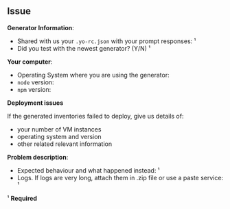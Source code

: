## Issue

**Generator Information**:

- Shared with us your `.yo-rc.json` with your prompt responses: ¹
- Did you test with the newest generator? (Y/N) ¹

**Your computer**:

- Operating System where you are using the generator:
- `node` version:
- `npm` version:

**Deployment issues**

If the generated inventories failed to deploy, give us details of:
- your number of VM instances
- operating system and version
- other related relevant information

**Problem description**:

- Expected behaviour and what happened instead: ¹
- Logs. If logs are very long, attach them in .zip file or use a paste service: ¹

¹ **Required**
